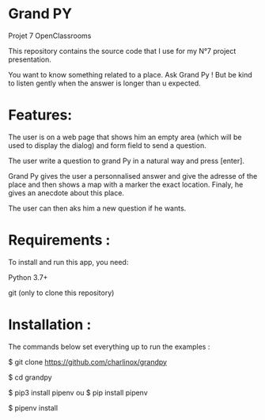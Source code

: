 # Grand PY
Projet 7 OpenClassrooms

This repository contains the source code that I use for my N°7 project presentation.

You want to know something related to a place. Ask Grand Py ! But be kind to listen gently when the answer is longer than u expected.

# Features:

The user is on a web page that shows him an empty area (which will be used to display the dialog) and form field to send a question.

The user write a question to grand Py in a natural way and press [enter].

Grand Py gives the user a personnalised answer and give the adresse of the place and then shows a map with a marker the exact location. Finaly, he gives an anecdote about this place.  

The user can then aks him a new question if he wants.

# Requirements :

To install and run this app, you need:

Python 3.7+

git (only to clone this repository)

# Installation :

The commands below set everything up to run the examples :

$ git clone https://github.com/charlinox/grandpy

$ cd grandpy

$ pip3 install pipenv ou $ pip install pipenv

$ pipenv install

